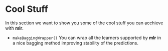 Cool Stuff
==========

In this section we want to show you some of the cool stuff you can acchieve with **mlr**.

* `makeBaggingWrapper()` You can wrap all the learners supported by **mlr** in a nice bagging method improving stability of the predictions.

